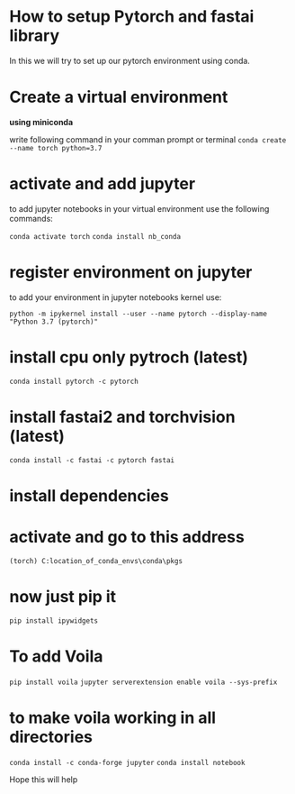 # How to setup Pytorch and fastai library

In this we will try to set up our pytorch environment using conda.

# Create a virtual environment

**using miniconda**

write following command in your comman prompt or terminal
`conda create --name torch python=3.7`


# activate and add jupyter

to add jupyter notebooks in your virtual environment use the following commands:

`conda activate torch`
`conda install nb_conda`

# register environment on jupyter

to add your environment in jupyter notebooks kernel use:

`python -m ipykernel install --user --name pytorch --display-name "Python 3.7 (pytorch)"`

# install 	cpu only pytroch (latest)

`conda install pytorch -c pytorch` 

# install fastai2 and torchvision (latest)

`conda install -c fastai -c pytorch fastai`

# install dependencies
# activate and go to this address

`(torch) C:location_of_conda_envs\conda\pkgs`

# now just pip it 

`pip install ipywidgets`

# To add Voila

`pip install voila`
`jupyter serverextension enable voila --sys-prefix`

# to make voila working in all directories

`conda install -c conda-forge jupyter`
`conda install notebook`

Hope this will help